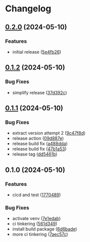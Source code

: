 # Changelog

## [0.2.0](https://github.com/torbjomg/generic-python-template/compare/v0.1.2...v0.2.0) (2024-05-10)


### Features

* initial release ([5e4fb26](https://github.com/torbjomg/generic-python-template/commit/5e4fb26ad45fd914b8d1aedde753c2f1edaf39a9))

## [0.1.2](https://github.com/torbjomg/generic-python-template/compare/v0.1.1...v0.1.2) (2024-05-10)


### Bug Fixes

* simplify release ([37d392c](https://github.com/torbjomg/generic-python-template/commit/37d392cd1a8a77918d3d4fc620bc3a4504c89ac8))

## [0.1.1](https://github.com/torbjomg/generic-python-template/compare/v0.1.0...v0.1.1) (2024-05-10)


### Bug Fixes

* extract version attempt 2 ([9c47f8d](https://github.com/torbjomg/generic-python-template/commit/9c47f8d729d9d715d7aa4b443d5ca45c1cb4225f))
* release action ([09d887e](https://github.com/torbjomg/generic-python-template/commit/09d887e679a214096096b444c4f15f46c04c400a))
* release build fix ([a488dda](https://github.com/torbjomg/generic-python-template/commit/a488dda4470377349d043340c4d038c25e6bca4f))
* release build fix ([47b1a53](https://github.com/torbjomg/generic-python-template/commit/47b1a532550506bddce12ab79cc506fec670244b))
* release tag ([dd5461b](https://github.com/torbjomg/generic-python-template/commit/dd5461b282f8d51188b73fe6828811aef8578e29))

## 0.1.0 (2024-05-10)


### Features

* cicd and test ([1770489](https://github.com/torbjomg/generic-python-template/commit/17704898914351218876d7b3cae0788713476edb))


### Bug Fixes

* activate venv ([7e1edab](https://github.com/torbjomg/generic-python-template/commit/7e1edab71c8a57a9e418b44f56b0e245d1376d13))
* ci tinkering ([561d349](https://github.com/torbjomg/generic-python-template/commit/561d34973b34bec1a4562353b353e2dde8c08de6))
* install build package ([6d6bade](https://github.com/torbjomg/generic-python-template/commit/6d6bade84f8f636f9dc7bfbdd530cc1bec4f501a))
* more ci tinkering ([7aec57c](https://github.com/torbjomg/generic-python-template/commit/7aec57c71ca37e736af0a008dbabf43e06354901))
